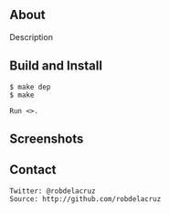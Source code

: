 ## About 

Description

## Build and Install

    $ make dep
    $ make

    Run <>.

## Screenshots

## Contact
    Twitter: @robdelacruz
    Source: http://github.com/robdelacruz

